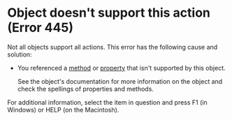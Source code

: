 
# Object doesn't support this action (Error 445)

Not all objects support all actions. This error has the following cause and solution:



- You referenced a  [method](b8bdf64f-5920-1ae9-16d0-b26d09524a30.md) or [property](b8bdf64f-5920-1ae9-16d0-b26d09524a30.md) that isn't supported by this object.
    
    See the object's documentation for more information on the object and check the spellings of properties and methods.
    

For additional information, select the item in question and press F1 (in Windows) or HELP (on the Macintosh).
